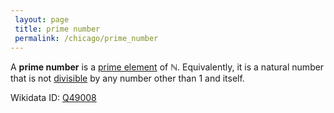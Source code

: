 ```yaml
---
 layout: page
 title: prime number
 permalink: /chicago/prime_number
---
```


A **prime number** is a [prime element](https://mathgloss.github.io/MathGloss/prime_element_of_an_integral_domain) of $\mathbb N$. Equivalently, it is a natural number that is not [divisible](https://mathgloss.github.io/MathGloss/division_in_a_ring) by any number other than $1$ and itself. 

Wikidata ID: [Q49008](https://www.wikidata.org/wiki/Q49008)